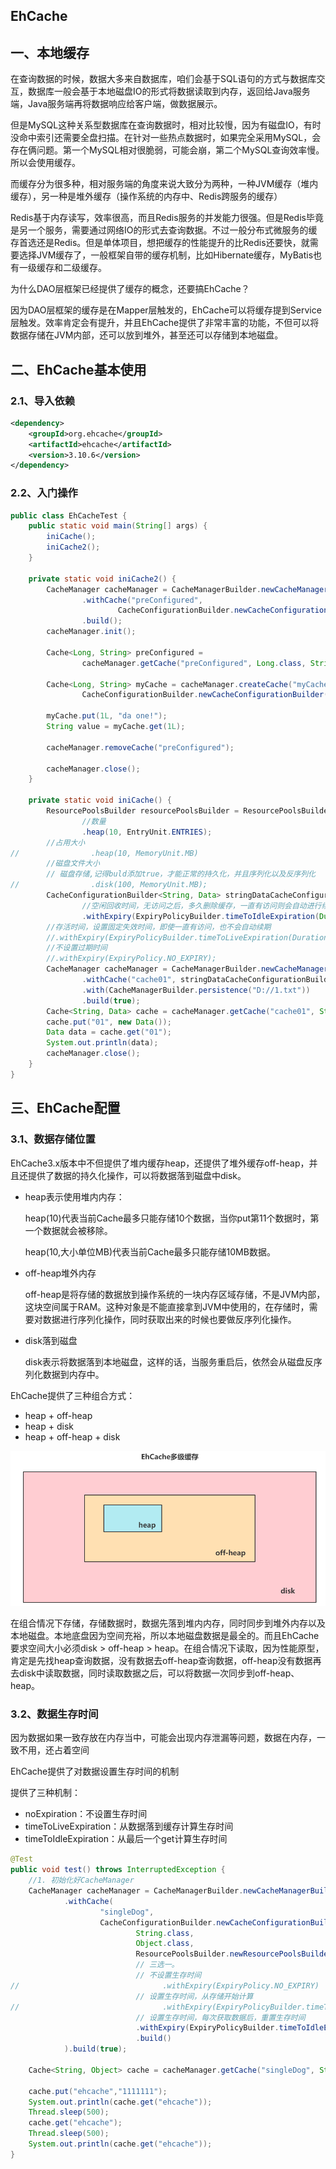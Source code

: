 ## EhCache

## 一、本地缓存

在查询数据的时候，数据大多来自数据库，咱们会基于SQL语句的方式与数据库交互，数据库一般会基于本地磁盘IO的形式将数据读取到内存，返回给Java服务端，Java服务端再将数据响应给客户端，做数据展示。

但是MySQL这种关系型数据库在查询数据时，相对比较慢，因为有磁盘IO，有时没命中索引还需要全盘扫描。在针对一些热点数据时，如果完全采用MySQL，会存在俩问题。第一个MySQL相对很脆弱，可能会崩，第二个MySQL查询效率慢。所以会使用缓存。

而缓存分为很多种，相对服务端的角度来说大致分为两种，一种JVM缓存（堆内缓存），另一种是堆外缓存（操作系统的内存中、Redis跨服务的缓存）

Redis基于内存读写，效率很高，而且Redis服务的并发能力很强。但是Redis毕竟是另一个服务，需要通过网络IO的形式去查询数据。不过一般分布式微服务的缓存首选还是Redis。但是单体项目，想把缓存的性能提升的比Redis还要快，就需要选择JVM缓存了，一般框架自带的缓存机制，比如Hibernate缓存，MyBatis也有一级缓存和二级缓存。

为什么DAO层框架已经提供了缓存的概念，还要搞EhCache？

因为DAO层框架的缓存是在Mapper层触发的，EhCache可以将缓存提到Service层触发。效率肯定会有提升，并且EhCache提供了非常丰富的功能，不但可以将数据存储在JVM内部，还可以放到堆外，甚至还可以存储到本地磁盘。

## 二、EhCache基本使用

### 2.1、导入依赖

```xml
<dependency>
    <groupId>org.ehcache</groupId>
    <artifactId>ehcache</artifactId>
    <version>3.10.6</version>
</dependency>
```

### 2.2、入门操作

```java
public class EhCacheTest {
    public static void main(String[] args) {
        iniCache();
        iniCache2();
    }

    private static void iniCache2() {
        CacheManager cacheManager = CacheManagerBuilder.newCacheManagerBuilder()
                .withCache("preConfigured",
                        CacheConfigurationBuilder.newCacheConfigurationBuilder(Long.class, String.class, ResourcePoolsBuilder.heap(10)))
                .build();
        cacheManager.init();

        Cache<Long, String> preConfigured =
                cacheManager.getCache("preConfigured", Long.class, String.class);

        Cache<Long, String> myCache = cacheManager.createCache("myCache",
                CacheConfigurationBuilder.newCacheConfigurationBuilder(Long.class, String.class, ResourcePoolsBuilder.heap(10)));

        myCache.put(1L, "da one!");
        String value = myCache.get(1L);

        cacheManager.removeCache("preConfigured");

        cacheManager.close();
    }

    private static void iniCache() {
        ResourcePoolsBuilder resourcePoolsBuilder = ResourcePoolsBuilder.newResourcePoolsBuilder()
                //数量
                .heap(10, EntryUnit.ENTRIES);
        //占用大小
//                .heap(10, MemoryUnit.MB)
        //磁盘文件大小
        // 磁盘存储,记得buld添加true，才能正常的持久化，并且序列化以及反序列化
//                .disk(100, MemoryUnit.MB);
        CacheConfigurationBuilder<String, Data> stringDataCacheConfigurationBuilder = CacheConfigurationBuilder.newCacheConfigurationBuilder(String.class, Data.class, resourcePoolsBuilder.build())
                //空闲回收时间，无访问之后，多久删除缓存，一直有访问则会自动进行续期
                .withExpiry(ExpiryPolicyBuilder.timeToIdleExpiration(Duration.of(10, ChronoUnit.SECONDS)));
        //存活时间，设置固定失效时间，即使一直有访问，也不会自动续期
        //.withExpiry(ExpiryPolicyBuilder.timeToLiveExpiration(Duration.of(10, ChronoUnit.SECONDS)))
        //不设置过期时间
        //.withExpiry(ExpiryPolicy.NO_EXPIRY);
        CacheManager cacheManager = CacheManagerBuilder.newCacheManagerBuilder()
                .withCache("cache01", stringDataCacheConfigurationBuilder)
                .with(CacheManagerBuilder.persistence("D://1.txt"))
                .build(true);
        Cache<String, Data> cache = cacheManager.getCache("cache01", String.class, Data.class);
        cache.put("01", new Data());
        Data data = cache.get("01");
        System.out.println(data);
        cacheManager.close();
    }
}
```

## 三、EhCache配置

### 3.1、数据存储位置

EhCache3.x版本中不但提供了堆内缓存heap，还提供了堆外缓存off-heap，并且还提供了数据的持久化操作，可以将数据落到磁盘中disk。

- heap表示使用堆内内存：

  heap(10)代表当前Cache最多只能存储10个数据，当你put第11个数据时，第一个数据就会被移除。

  heap(10,大小单位MB)代表当前Cache最多只能存储10MB数据。

- off-heap堆外内存

  off-heap是将存储的数据放到操作系统的一块内存区域存储，不是JVM内部，这块空间属于RAM。这种对象是不能直接拿到JVM中使用的，在存储时，需要对数据进行序列化操作，同时获取出来的时候也要做反序列化操作。

- disk落到磁盘

  disk表示将数据落到本地磁盘，这样的话，当服务重启后，依然会从磁盘反序列化数据到内存中。

EhCache提供了三种组合方式：

* heap + off-heap
* heap + disk
* heap + off-heap + disk

![](images/ehcache-01.png)

在组合情况下存储，存储数据时，数据先落到堆内内存，同时同步到堆外内存以及本地磁盘。本地底盘因为空间充裕，所以本地磁盘数据是最全的。而且EhCache要求空间大小必须disk > off-heap > heap。在组合情况下读取，因为性能原型，肯定是先找heap查询数据，没有数据去off-heap查询数据，off-heap没有数据再去disk中读取数据，同时读取数据之后，可以将数据一次同步到off-heap、heap。

### 3.2、数据生存时间

因为数据如果一致存放在内存当中，可能会出现内存泄漏等问题，数据在内存，一致不用，还占着空间

EhCache提供了对数据设置生存时间的机制

提供了三种机制：

* noExpiration：不设置生存时间
* timeToLiveExpiration：从数据落到缓存计算生存时间
* timeToIdleExpiration：从最后一个get计算生存时间

```java
@Test
public void test() throws InterruptedException {
    //1. 初始化好CacheManager
    CacheManager cacheManager = CacheManagerBuilder.newCacheManagerBuilder()
            .withCache(
                    "singleDog",
                    CacheConfigurationBuilder.newCacheConfigurationBuilder(
                            String.class,
                            Object.class,
                            ResourcePoolsBuilder.newResourcePoolsBuilder().heap(10).build())
                            // 三选一。
                            // 不设置生存时间
//                                .withExpiry(ExpiryPolicy.NO_EXPIRY)
                            // 设置生存时间，从存储开始计算
//                                .withExpiry(ExpiryPolicyBuilder.timeToLiveExpiration(Duration.ofMillis(1000)))
                            // 设置生存时间，每次获取数据后，重置生存时间
                            .withExpiry(ExpiryPolicyBuilder.timeToIdleExpiration(Duration.ofMillis(1000)))
                            .build()
            ).build(true);

    Cache<String, Object> cache = cacheManager.getCache("singleDog", String.class, Object.class);

    cache.put("ehcache","1111111");
    System.out.println(cache.get("ehcache"));
    Thread.sleep(500);
    cache.get("ehcache");
    Thread.sleep(500);
    System.out.println(cache.get("ehcache"));
}
```

